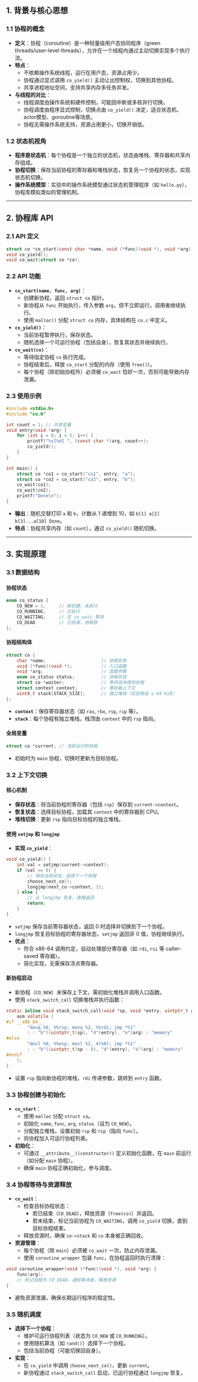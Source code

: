 
## 1. 背景与核心思想

### 1.1 协程的概念
- **定义**：协程（coroutine）是一种轻量级用户态协同程序（green threads/user-level threads），允许在一个线程内通过主动切换实现多个执行流。
- **特点**：
  - 不依赖操作系统线程，运行在用户态，资源占用少。
  - 协程通过显式调用 `co_yield()` 主动让出控制权，切换到其他协程。
  - 共享进程地址空间，支持共享内存多任务并发。
- **与线程的对比**：
  - 线程调度由操作系统和硬件控制，可能因中断或多核并行切换。
  - 协程调度由程序显式控制，切换点由 `co_yield()` 决定，适合状态机、actor模型、goroutine等场景。
  - 协程无需操作系统支持，资源占用更小，切换开销低。

### 1.2 状态机视角
- **程序是状态机**：每个协程是一个独立的状态机，状态由堆栈、寄存器和共享内存组成。
- **协程切换**：保存当前协程的寄存器和堆栈状态，恢复另一个协程的状态，实现状态机切换。
- **操作系统模型**：实验中的操作系统模型通过状态机管理程序（如 `hello.py`），协程库模拟类似的管理机制。

---

## 2. 协程库 API

### 2.1 API 定义
```c
struct co *co_start(const char *name, void (*func)(void *), void *arg);
void co_yield();
void co_wait(struct co *co);
```

### 2.2 API 功能
- **`co_start(name, func, arg)`**：
  - 创建新协程，返回 `struct co` 指针。
  - 新协程从 `func` 开始执行，传入参数 `arg`，但不立即运行，调用者继续执行。
  - 使用 `malloc()` 分配 `struct co` 内存，具体结构在 `co.c` 中定义。
- **`co_yield()`**：
  - 当前协程暂停执行，保存状态。
  - 随机选择一个可运行协程（包括自身），恢复其状态并继续执行。
- **`co_wait(co)`**：
  - 等待指定协程 `co` 执行完成。
  - 协程结束后，释放 `co_start` 分配的内存（使用 `free()`）。
  - 每个协程（除初始协程外）必须被 `co_wait` 恰好一次，否则可能导致内存泄漏。

### 2.3 使用示例
```c
#include <stdio.h>
#include "co.h"

int count = 1; // 共享变量
void entry(void *arg) {
    for (int i = 0; i < 5; i++) {
        printf("%s[%d] ", (const char *)arg, count++);
        co_yield();
    }
}

int main() {
    struct co *co1 = co_start("co1", entry, "a");
    struct co *co2 = co_start("co2", entry, "b");
    co_wait(co1);
    co_wait(co2);
    printf("Done\n");
}
```
- **输出**：随机交替打印 `a` 和 `b`，计数从 1 递增到 10，如 `b[1] a[2] b[3]...a[10] Done`。
- **特点**：协程共享内存（如 `count`），通过 `co_yield()` 随机切换。

---

## 3. 实现原理

### 3.1 数据结构
#### 协程状态
```c
enum co_status {
    CO_NEW = 1,     // 新创建，未执行
    CO_RUNNING,     // 已执行
    CO_WAITING,     // 在 co_wait 等待
    CO_DEAD         // 已结束，待释放
};
```

#### 协程结构体
```c
struct co {
    char *name;                     // 协程名称
    void (*func)(void *);           // 入口函数
    void *arg;                      // 函数参数
    enum co_status status;          // 协程状态
    struct co *waiter;              // 等待该协程的协程
    struct context context;         // 寄存器上下文
    uint8_t stack[STACK_SIZE];      // 独立堆栈（实验假设 ≤ 64 KiB）
};
```
- **`context`**：保存寄存器状态（如 `rax`, `rbx`, `rsp`, `rip` 等）。
- **`stack`**：每个协程有独立堆栈，栈顶由 `context` 中的 `rsp` 指向。

#### 全局变量
```c
struct co *current; // 当前运行的协程
```
- 初始时为 `main` 协程，切换时更新为目标协程。

### 3.2 上下文切换
#### 核心机制
- **保存状态**：将当前协程的寄存器（包括 `rsp`）保存到 `current->context`。
- **恢复状态**：选择目标协程，加载其 `context` 中的寄存器到 CPU。
- **堆栈切换**：更新 `rsp` 指向目标协程的独立堆栈。

#### 使用 `setjmp` 和 `longjmp`
- **实现 `co_yield`**：
```c
void co_yield() {
    int val = setjmp(current->context);
    if (val == 0) {
        // 保存当前状态，选择下一个协程
        choose_next_co();
        longjmp(next_co->context, 1);
    } else {
        // 从 longjmp 恢复，直接返回
        return;
    }
}
```
  - `setjmp` 保存当前寄存器状态，返回 0 时选择并切换到下一个协程。
  - `longjmp` 恢复目标协程的寄存器状态，`setjmp` 返回非 0 值，协程继续执行。
- **优点**：
  - 符合 x86-64 调用约定，自动处理部分寄存器（如 `rdi`, `rsi` 等 caller-saved 寄存器）。
  - 简化实现，无需保存浮点寄存器。

#### 新协程启动
- 新协程（`CO_NEW`）未保存上下文，需初始化堆栈并调用入口函数。
- 使用 `stack_switch_call` 切换堆栈并执行函数：
```c
static inline void stack_switch_call(void *sp, void *entry, uintptr_t arg) {
    asm volatile (
#if __x86_64__
        "movq %0, %%rsp; movq %2, %%rdi; jmp *%1"
        : : "b"((uintptr_t)sp), "d"(entry), "a"(arg) : "memory"
#else
        "movl %0, %%esp; movl %2, 4(%0); jmp *%1"
        : : "b"((uintptr_t)sp - 8), "d"(entry), "a"(arg) : "memory"
#endif
    );
}
```
  - 设置 `rsp` 指向新协程的堆栈，`rdi` 传递参数，跳转到 `entry` 函数。

### 3.3 协程创建与初始化
- **`co_start`**：
  - 使用 `malloc` 分配 `struct co`。
  - 初始化 `name`, `func`, `arg`, `status`（设为 `CO_NEW`）。
  - 分配独立堆栈，设置初始 `rsp` 和 `rip`（指向 `func`）。
  - 将协程加入可运行协程列表。
- **初始化**：
  - 可通过 `__attribute__((constructor))` 定义初始化函数，在 `main` 前运行（如分配 `main` 协程）。
  - 确保 `main` 协程正确初始化，参与调度。

### 3.4 协程等待与资源释放
- **`co_wait`**：
  - 检查目标协程状态：
    - 若已结束（`CO_DEAD`），释放资源（`free(co)`）并返回。
    - 若未结束，标记当前协程为 `CO_WAITING`，调用 `co_yield` 切换，直到目标协程结束。
  - 释放资源时，确保 `co->stack` 和 `co` 本身被正确回收。
- **资源管理**：
  - 每个协程（除 `main`）必须被 `co_wait` 一次，防止内存泄漏。
  - 使用 `coroutine_wrapper` 包装 `func`，在协程返回时执行清理：
```c
void coroutine_wrapper(void (*func)(void *), void *arg) {
    func(arg);
    // 标记协程为 CO_DEAD，通知等待者，释放资源
}
```
  - 避免资源泄漏，确保长期运行程序的稳定性。

### 3.5 随机调度
- **选择下一个协程**：
  - 维护可运行协程列表（状态为 `CO_NEW` 或 `CO_RUNNING`）。
  - 使用随机算法（如 `rand()`）选择下一个协程。
  - 包括当前协程（可能切换回自身）。
- **实现**：
  - 在 `co_yield` 中调用 `choose_next_co()`，更新 `current`。
  - 新协程通过 `stack_switch_call` 启动，已运行协程通过 `longjmp` 恢复。
